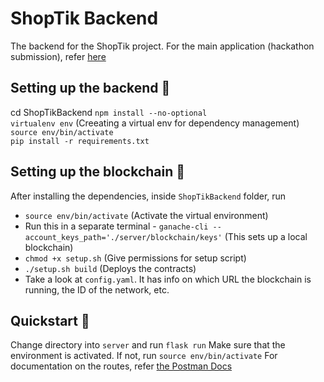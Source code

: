 # ShopTik Backend
The backend for the ShopTik project. For the main application (hackathon submission), refer [here](https://github.com/jayvishaalj/SHOPTIK)

## Setting up the backend :rocket:  

cd ShopTikBackend
`npm install --no-optional`    
`virtualenv env` (Creeating a virtual env for dependency management)    
`source env/bin/activate`    
`pip install -r requirements.txt`    

## Setting up the blockchain :link: 

After installing the dependencies, inside `ShopTikBackend` folder, run   
* `source env/bin/activate` (Activate the virtual environment)
* Run this in a separate terminal - `ganache-cli --account_keys_path='./server/blockchain/keys'` (This sets up a local blockchain)
* `chmod +x setup.sh` (Give permissions for setup script)
* `./setup.sh build` (Deploys the contracts)
* Take a look at `config.yaml`. It has info on which URL the blockchain is running, the ID of the network, etc.


## Quickstart :tomato:  

Change directory into `server` and run `flask run`
Make sure that the environment is activated. If not, run `source env/bin/activate`
For documentation on the routes, refer [the Postman Docs](https://www.getpostman.com/collections/dad0fa04781c17fa4fb7)